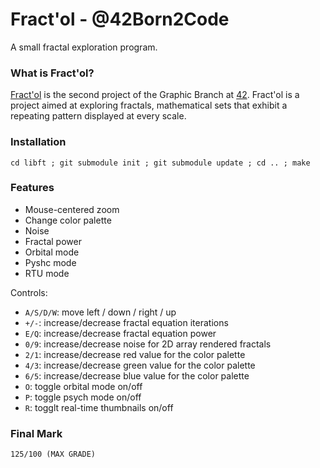 # Fract'ol - @42Born2Code

A small fractal exploration program.

### What is Fract'ol?

[Fract'ol][1] is the second project of the Graphic Branch at [42][2]. Fract'ol is a project aimed at exploring fractals, mathematical sets that exhibit a repeating pattern displayed at every scale.

### Installation

`cd libft ; git submodule init ; git submodule update ; cd .. ; make`

### Features

- Mouse-centered zoom
- Change color palette
- Noise
- Fractal power
- Orbital mode
- Pyshc mode
- RTU mode

Controls:
- `A/S/D/W`: move left / down / right / up
- `+/-`: increase/decrease fractal equation iterations
- `E/Q`: increase/decrease fractal equation power
- `0/9`: increase/decrease noise for 2D array rendered fractals
- `2/1`: increase/decrease red value for the color palette
- `4/3`: increase/decrease green value for the color palette
- `6/5`: increase/decrease blue value for the color palette
- `O`: toggle orbital mode on/off
- `P`: toggle psych mode on/off
- `R`: togglt real-time thumbnails on/off

### Final Mark

`125/100 (MAX GRADE)`

[1]: https://github.com/jon-finkel/fract-ol/blob/master/projects_instructions/fract_ol.en.pdf "Fract'ol PDF"
[2]: http://42.fr "42 Paris"
